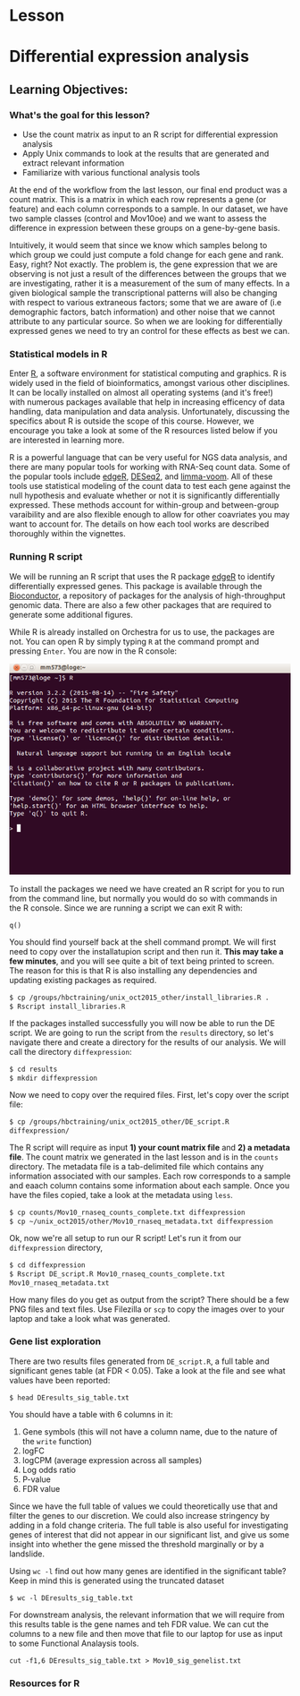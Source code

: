 # Lesson

Differential expression analysis
===================

Learning Objectives:
-------------------
### What's the goal for this lesson?

* Use the count matrix as input to an R script for differential expression analysis
* Apply Unix commands to look at the results that are generated and extract relevant information
* Familiarize with various functional analysis tools



At the end of the workflow from the last lesson, our final end product was a count matrix. This is a matrix in which each row represents a gene (or feature) and each column corresponds to a sample. In our dataset, we have two sample classes (control and Mov10oe) and we want to assess the difference in expression between these groups on a gene-by-gene basis.

Intuitively, it would seem that since we know which samples belong to which group we could just compute a fold change for each gene and rank. Easy, right? Not exactly. The problem is, the gene expression that we are observing is not just a result of the differences between the groups that we are investigating, rather it is a measurement of the sum of many effects. In a given biological sample the transcriptional patterns will also be changing with respect to various extraneous factors; some that we are aware of (i.e demographic factors, batch information) and other noise that we cannot attribute to any particular source. So when we are looking for differentially expressed genes we need to try an control for these effects as best we can.


### Statistical models in R

Enter [R](https://www.r-project.org/), a software environment for statistical computing and graphics. R is widely used in the field of bioinformatics, amongst various other disciplines. It can be locally installed on almost all operating systems (and it's free!) with numerous packages available that help in increasing efficency of data handling, data manipulation and data analysis. Unfortunately, discussing the specifics about R is outside the scope of this course. However, we encourage you take a look at some of the R resources listed below if you are interested in learning more. 

R is a powerful language that can be very useful for NGS data analysis, and there are many popular tools for working with RNA-Seq count data. Some of the popular tools include [edgeR](https://www.bioconductor.org/packages/release/bioc/vignettes/edgeR/inst/doc/edgeRUsersGuide.pdf), [DESeq2](http://bioconductor.org/packages/release/bioc/vignettes/DESeq2/inst/doc/DESeq2.pdf), and [limma-voom](http://www.genomebiology.com/2014/15/2/R29). All of these tools use statistical modeling of the count data to test each gene against the null hypothesis and evaluate whether or not it is significantly differentially expressed. These methods account for within-group and between-group varaibility and are also flexible enough to allow for other coavriates you may want to account for. The details on how each tool works are described thoroughly within the vignettes.


### Running R script

We will be running an R script that uses the R package [edgeR](https://www.bioconductor.org/packages/release/bioc/vignettes/edgeR/inst/doc/edgeRUsersGuide.pdf) to identify differentially expressed genes. This package is available through the [Bioconductor](https://www.bioconductor.org/), a repository of packages for the analysis of high-throughput genomic data. There are also a few other packages that are required to generate some additional figures.

While R is already installed on Orchestra for us to use, the packages are not. You can open R by simply typing `R` at the command prompt and pressing `Enter`. You are now in the R console:

![Rconsole](../img/R_screenshot.png)


To install the packages we need we have created an R script for you to run from the command line, but normally you would do so with commands in the R console. Since we are running a script we can exit R with:

	q()


You should find yourself back at the shell command prompt. We will first need to copy over the installatupion script and then run it. **This may take a few minutes**, and you will see quite a bit of text being printed to screen. The reason for this is that R is also installing any dependencies and updating existing packages as required.

	$ cp /groups/hbctraining/unix_oct2015_other/install_libraries.R .
	$ Rscript install_libraries.R
	

If the packages installed successfully you will now be able to run the DE script. We are going to run the script from the `results` directory, so let's navigate there and create a directory for the results of our analysis. We will call the directory `diffexpression`:

	$ cd results
	$ mkdir diffexpression

Now we need to copy over the required files. First, let's copy over the script file:

	$ cp /groups/hbctraining/unix_oct2015_other/DE_script.R diffexpression/

The R script will require as input **1) your count matrix file** and **2) a metadata file**. The count matrix we generated in the last lesson and is in the `counts` directory. The metadata file is a tab-delimited file which contains any information associated with our samples. Each row corresponds to a sample and eaach column contains some information about each sample. Once you have the files copied, take a look at the metadata using `less`.

	$ cp counts/Mov10_rnaseq_counts_complete.txt diffexpression
	$ cp ~/unix_oct2015/other/Mov10_rnaseq_metadata.txt diffexpression


Ok, now we're all setup to run our R script! Let's run it from our `diffexpression` directory,

	$ cd diffexpression
	$ Rscript DE_script.R Mov10_rnaseq_counts_complete.txt Mov10_rnaseq_metadata.txt 


How many files do you get as output from the script? There should be a few PNG files and text files. Use Filezilla or `scp` to copy the images over to your laptop and take a look what was generated. 


### Gene list exploration

There are two results files generated from `DE_script.R`, a full table and significant genes table (at FDR < 0.05). Take a look at the file and see what values have been reported:

	$ head DEresults_sig_table.txt

You should have a table with 6 columns in it:

1. Gene symbols (this will not have a column name, due to the nature of the `write` function)
2. logFC
3. logCPM (average expression across all samples)
4. Log odds ratio
5. P-value
6. FDR value

Since we have the full table of values we could theoretically use that and filter the genes to our discretion. We could also increase stringency by adding in a fold change criteria. The full table is also useful for investigating genes of interest that did not appear in our significant list, and give us some insight into whether the gene missed the threshold marginally or by a landslide. 


Using `wc -l` find out how many genes are identified in the significant table? Keep in mind this is generated using the truncated dataset

	$ wc -l DEresults_sig_table.txt

For downstream analysis, the relevant information that we will require from this results table is the gene names and teh FDR value. We can cut the columns to a new file and then move that file to our laptop for use as input to some Functional Analaysis tools.

	cut -f1,6 DEresults_sig_table.txt > Mov10_sig_genelist.txt
  



### Resources for R
